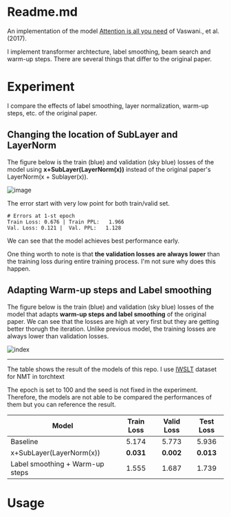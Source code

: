 # Readme.md

An implementation of the model [Attention is all you need](https://arxiv.org/abs/1706.03762) of Vaswani., et al. (2017).

I implement transformer archtecture, label smoothing, beam search and warm-up steps. There are several things that differ to the original paper.

# Experiment

I compare the effects of label smoothing, layer normalization, warm-up steps, etc. of the original paper.

## Changing the location of SubLayer and LayerNorm

The figure below is the train (blue) and validation (sky blue) losses of the model using **x+SubLayer(LayerNorm(x))** instead of the original paper's LayerNorm(x + Sublayer(x)).

![image](https://user-images.githubusercontent.com/47516855/91271179-bed54980-e7b4-11ea-9419-3e24c0e697a2.png)

The error start with very low point for both train/valid set.
```
# Errors at 1-st epoch
Train Loss: 0.676 | Train PPL:   1.966
Val. Loss: 0.121 |  Val. PPL:   1.128
```

We can see that the model achieves best performance early.

One thing worth to note is that **the validation losses are always lower** than the training loss during entire training process. I'm not sure why does this happen.

## Adapting Warm-up steps and Label smoothing

The figure below is the train (blue) and validation (sky blue) losses of the model that adapts **warm-up steps and label smoothing** of the original paper.
We can see that the losses are high at very first but they are getting better thorugh the iteration. Unlike previous model, the training losses are always lower than validation losses.

![index](https://user-images.githubusercontent.com/47516855/91434020-2cf63b00-e89f-11ea-9898-32c798029ce6.png)

---

The table shows the result of the models of this repo. I use [IWSLT](https://pytorch.org/text/datasets.html#torchtext.datasets.IWSLT.splits) dataset for NMT in torchtext

The epoch is set to 100 and the seed is not fixed in the experiment. Therefore, the models are not able to be compared the performances of them but you can reference the result.

| Model | Train Loss | Valid Loss | Test Loss |
| --- | :---: | :---: | :---: |
| Baseline | 5.174 | 5.773 | 5.936 |
| x+SubLayer(LayerNorm(x)) | **0.031** | **0.002** | **0.013** |
| Label smoothing + Warm-up steps | 1.555 | 1.687 | 1.739 |


# Usage